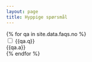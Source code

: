```yaml
---
layout: page
title: Hyppige spørsmål
---
```


<div class="accordion">
{% for qa in site.data.faqs.no %}
    <div class="accordion__tab">
        <input type="checkbox" id="{{qa.q | slugify}}" />
        <label class="accordion__tab-label" for="{{qa.q | slugify}}">{{qa.q}}</label>
        <div class="accordion__tab-content">{{qa.a}}</div>
    </div>
{% endfor %}
</div>
